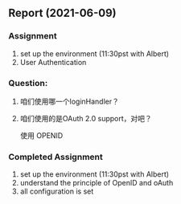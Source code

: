 ## Report (2021-06-09)

### Assignment

1.  set up the environment (11:30pst with Albert)
2.  User Authentication  

### Question:

1.  咱们使用哪一个loginHandler？

2.  咱们使用的是OAuth 2.0 support，对吧？

    使用 OPENID 

### Completed Assignment

1.  set up the environment (11:30pst with Albert) 
2.  understand the principle of OpenID and oAuth
3.  all configuration is set


